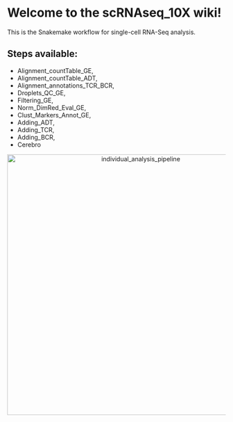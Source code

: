 # Welcome to the scRNAseq_10X wiki!

This is the Snakemake workflow for single-cell RNA-Seq analysis.

## Steps available:
* Alignment_countTable_GE,
* Alignment_countTable_ADT,
* Alignment_annotations_TCR_BCR,
* Droplets_QC_GE,
* Filtering_GE,
* Norm_DimRed_Eval_GE,
* Clust_Markers_Annot_GE,
* Adding_ADT,
* Adding_TCR,
* Adding_BCR,
* Cerebro

<p align="center">
  <img src="https://github.com/mAGLAVE/scRNAseq_10X/blob/master/images/individual_analysis_pipeline.png" width="600" title="individual_analysis_pipeline">
</p>